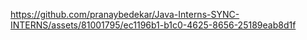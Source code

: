 

https://github.com/pranaybedekar/Java-Interns-SYNC-INTERNS/assets/81001795/ec1196b1-b1c0-4625-8656-25189eab8d1f


